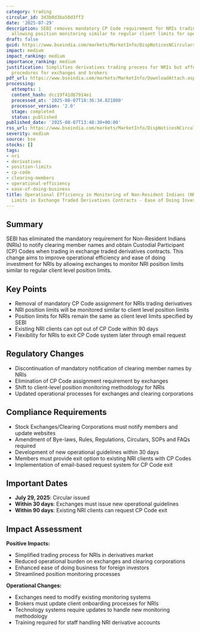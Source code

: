 ```yaml
---
category: trading
circular_id: 3d3b8d3ba50d3ff3
date: '2025-07-29'
description: SEBI removes mandatory CP Code requirement for NRIs trading in derivatives,
  allowing position monitoring similar to regular client limits for operational efficiency.
draft: false
guid: https://www.bseindia.com/markets/MarketInfo/DispNoticesNCirculars.aspx?Noticeid={BDA0263E-9AD8-4912-9BA4-3CA546E4C610}&noticeno=20250807-65&dt=08/07/2025&icount=65&totcount=77&flag=0
impact: medium
impact_ranking: medium
importance_ranking: medium
justification: Simplifies derivatives trading process for NRIs but affects operational
  procedures for exchanges and brokers
pdf_url: https://www.bseindia.com/markets/MarketInfo/DownloadAttach.aspx?id=20250807-65&attachedId=68116299-c634-44e3-87e1-8f5eb8f44046
processing:
  attempts: 1
  content_hash: dcc19f41d67914e1
  processed_at: '2025-08-07T18:36:34.821800'
  processor_version: '2.0'
  stage: completed
  status: published
published_date: '2025-08-07T13:48:30+00:00'
rss_url: https://www.bseindia.com/markets/MarketInfo/DispNoticesNCirculars.aspx?Noticeid={BDA0263E-9AD8-4912-9BA4-3CA546E4C610}&noticeno=20250807-65&dt=08/07/2025&icount=65&totcount=77&flag=0
severity: medium
source: bse
stocks: []
tags:
- nri
- derivatives
- position-limits
- cp-code
- clearing-members
- operational-efficiency
- ease-of-doing-business
title: Operational Efficiency in Monitoring of Non-Resident Indians (NRI) Position
  Limits in Exchange Traded Derivatives Contracts - Ease of Doing Investment
---
```


## Summary

SEBI has eliminated the mandatory requirement for Non-Resident Indians (NRIs) to notify clearing member names and obtain Custodial Participant (CP) Codes when trading in exchange traded derivatives contracts. This change aims to improve operational efficiency and ease of doing investment for NRIs by allowing exchanges to monitor NRI position limits similar to regular client level position limits.

## Key Points

- Removal of mandatory CP Code assignment for NRIs trading derivatives
- NRI position limits will be monitored similar to client level position limits
- Position limits for NRIs remain the same as client level limits specified by SEBI
- Existing NRI clients can opt out of CP Code within 90 days
- Flexibility for NRIs to exit CP Code system later through email request

## Regulatory Changes

- Discontinuation of mandatory notification of clearing member names by NRIs
- Elimination of CP Code assignment requirement by exchanges
- Shift to client-level position monitoring methodology for NRIs
- Updated operational processes for exchanges and clearing corporations

## Compliance Requirements

- Stock Exchanges/Clearing Corporations must notify members and update websites
- Amendment of Bye-laws, Rules, Regulations, Circulars, SOPs and FAQs required
- Development of new operational guidelines within 30 days
- Members must provide exit option to existing NRI clients with CP Codes
- Implementation of email-based request system for CP Code exit

## Important Dates

- **July 29, 2025**: Circular issued
- **Within 30 days**: Exchanges must issue new operational guidelines
- **Within 90 days**: Existing NRI clients can request CP Code exit

## Impact Assessment

**Positive Impacts:**
- Simplified trading process for NRIs in derivatives market
- Reduced operational burden on exchanges and clearing corporations
- Enhanced ease of doing business for foreign investors
- Streamlined position monitoring processes

**Operational Changes:**
- Exchanges need to modify existing monitoring systems
- Brokers must update client onboarding processes for NRIs
- Technology systems require updates to handle new monitoring methodology
- Training required for staff handling NRI derivative accounts